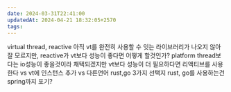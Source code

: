 ```yaml
---
date: 2024-03-31T22:41:00
updatedAt: 2024-04-21 18:32:05+2570
tags: 
---
```

virtual thread, reactive
아직 vt를 완전히 사용할 수 잇는 라이브러리가 나오지 않아 잘 모르지만, reactive가 vt보다 성능이 좋다면 어떻게 할것인가?
platform thread보다는 io성능이 좋을것이라 채택되겠지만 vt보다 성능이 더 필요하다면 
리액티브를 사용한다 vs vt에 인스턴스 추가 vs 다른언어 rust,go
3가지 선택지
rust, go를 사용하는건 spring까지 포기?